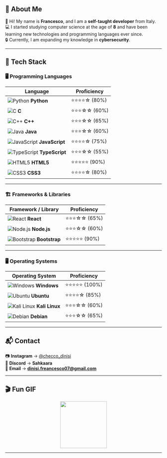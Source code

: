 ## 📌 About Me  
👋 Hi! My name is **Francesco**, and I am a **self-taught developer** from Italy.  
💻 I started studying computer science at the age of **8** and have been learning new technologies and programming languages ever since.  
🔒 Currently, I am expanding my knowledge in **cybersecurity**.  

---

## 🚀 Tech Stack  

### 🖥️ **Programming Languages**  
| Language | Proficiency |
|------------|-----------|
| ![Python](https://cdn.jsdelivr.net/gh/devicons/devicon/icons/python/python-original.svg) **Python** | ⭐⭐⭐⭐☆ (80%) |
| ![C](https://cdn.jsdelivr.net/gh/devicons/devicon/icons/c/c-original.svg) **C** | ⭐⭐⭐☆☆ (60%) |
| ![C++](https://cdn.jsdelivr.net/gh/devicons/devicon/icons/cplusplus/cplusplus-original.svg) **C++** | ⭐⭐⭐☆☆ (65%) |
| ![Java](https://cdn.jsdelivr.net/gh/devicons/devicon/icons/java/java-original.svg) **Java** | ⭐⭐⭐☆☆ (60%) |
| ![JavaScript](https://cdn.jsdelivr.net/gh/devicons/devicon/icons/javascript/javascript-original.svg) **JavaScript** | ⭐⭐⭐⭐☆ (75%) |
| ![TypeScript](https://cdn.jsdelivr.net/gh/devicons/devicon/icons/typescript/typescript-original.svg) **TypeScript** | ⭐⭐⭐☆☆ (55%) |
| ![HTML5](https://cdn.jsdelivr.net/gh/devicons/devicon/icons/html5/html5-original.svg) **HTML5** | ⭐⭐⭐⭐⭐ (90%) |
| ![CSS3](https://cdn.jsdelivr.net/gh/devicons/devicon/icons/css3/css3-original.svg) **CSS3** | ⭐⭐⭐⭐☆ (80%) |

---

### 🏗️ **Frameworks & Libraries**  
| Framework / Library | Proficiency |
|----------------------|-----------|
| ![React](https://cdn.jsdelivr.net/gh/devicons/devicon/icons/react/react-original.svg) **React** | ⭐⭐⭐☆☆ (65%) |
| ![Node.js](https://cdn.jsdelivr.net/gh/devicons/devicon/icons/nodejs/nodejs-original.svg) **Node.js** | ⭐⭐⭐☆☆ (60%) |
| ![Bootstrap](https://cdn.jsdelivr.net/gh/devicons/devicon/icons/bootstrap/bootstrap-original.svg) **Bootstrap** | ⭐⭐⭐⭐⭐ (90%) |

---

### 🖥️ **Operating Systems**  
| Operating System | Proficiency |
|------------------|-----------|
| ![Windows](https://cdn.jsdelivr.net/gh/devicons/devicon/icons/windows8/windows8-original.svg) **Windows** | ⭐⭐⭐⭐⭐ (100%) |
| ![Ubuntu](https://cdn.jsdelivr.net/gh/devicons/devicon/icons/ubuntu/ubuntu-plain.svg) **Ubuntu** | ⭐⭐⭐⭐☆ (85%) |
| ![Kali Linux](https://cdn.jsdelivr.net/gh/devicons/devicon/icons/linux/linux-original.svg) **Kali Linux** | ⭐⭐⭐☆☆ (60%) |
| ![Debian](https://cdn.jsdelivr.net/gh/devicons/devicon/icons/debian/debian-original.svg) **Debian** | ⭐⭐⭐☆☆ (65%) |

---

## 📬 Contact  
📷 **Instagram** → [@checco_dinisi](https://www.instagram.com/checco_dinisi?igsh=MTFwNXR2c2xkZHRwcg==)  
💬 **Discord** → **Sahkaara**  
📧 **Email** → **dinisi.freancesco07@gmail.com**  

---

## 🎬 Fun GIF  
<p align="center">
  <img height="150" src="https://media3.giphy.com/media/v1.Y2lkPTc5MGI3NjExNjBvdXBhamgyYnYza2N5enNwaTQ2eWRkdnA2ZWhxNDhwMzNjdXNyNyZlcD12MV9pbnRlcm5hbF9naWZfYnlfaWQmY3Q9Zw/tHIRLHtNwxpjIFqPdV/giphy.gif" />
</p>

---
